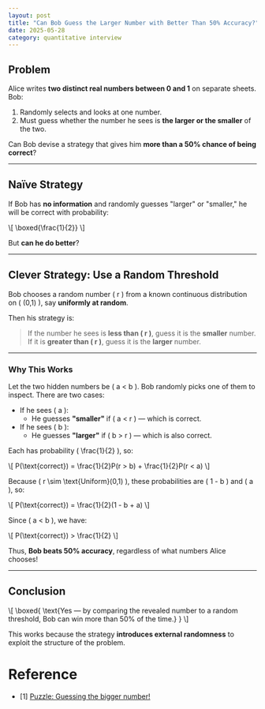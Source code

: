 ```yaml
---
layout: post
title: "Can Bob Guess the Larger Number with Better Than 50% Accuracy?"
date: 2025-05-28
category: quantitative interview
---
```


## Problem

Alice writes **two distinct real numbers between 0 and 1** on separate sheets. Bob:

1. Randomly selects and looks at one number.
2. Must guess whether the number he sees is **the larger or the smaller** of the two.

Can Bob devise a strategy that gives him **more than a 50% chance of being correct**?

---

## Naïve Strategy

If Bob has **no information** and randomly guesses "larger" or "smaller," he will be correct with probability:

\\[
\boxed{\frac{1}{2}}
\\]

But **can he do better**?

---

## Clever Strategy: Use a Random Threshold

Bob chooses a random number \( r \) from a known continuous distribution on \( (0,1) \), say **uniformly at random**.

Then his strategy is:

> If the number he sees is **less than \( r \)**, guess it is the **smaller** number.  
> If it is **greater than \( r \)**, guess it is the **larger** number.

---

### Why This Works

Let the two hidden numbers be \( a < b \). Bob randomly picks one of them to inspect. There are two cases:

- If he sees \( a \):
  - He guesses **"smaller"** if \( a < r \) — which is correct.
- If he sees \( b \):
  - He guesses **"larger"** if \( b > r \) — which is also correct.

Each has probability \( \frac{1}{2} \), so:

\\[
P(\text{correct}) = \frac{1}{2}P(r > b) + \frac{1}{2}P(r < a)
\\]

Because \( r \sim \text{Uniform}(0,1) \), these probabilities are \( 1 - b \) and \( a \), so:

\\[
P(\text{correct}) = \frac{1}{2}(1 - b + a)
\\]

Since \( a < b \), we have:

\\[
P(\text{correct}) > \frac{1}{2}
\\]

Thus, **Bob beats 50% accuracy**, regardless of what numbers Alice chooses!

---

## Conclusion

\\[
\boxed{
\text{Yes — by comparing the revealed number to a random threshold, Bob can win more than 50% of the time.}
}
\\]

This works because the strategy **introduces external randomness** to exploit the structure of the problem.

# Reference

* [1] [Puzzle: Guessing the bigger number!](https://math.stackexchange.com/questions/179897/puzzle-guessing-the-bigger-number)